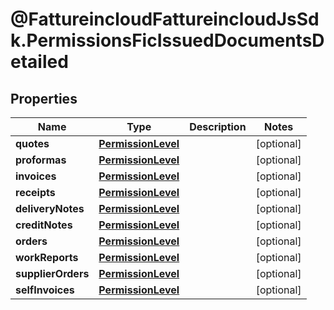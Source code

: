 # @FattureincloudFattureincloudJsSdk.PermissionsFicIssuedDocumentsDetailed

## Properties

Name | Type | Description | Notes
------------ | ------------- | ------------- | -------------
**quotes** | [**PermissionLevel**](PermissionLevel.md) |  | [optional] 
**proformas** | [**PermissionLevel**](PermissionLevel.md) |  | [optional] 
**invoices** | [**PermissionLevel**](PermissionLevel.md) |  | [optional] 
**receipts** | [**PermissionLevel**](PermissionLevel.md) |  | [optional] 
**deliveryNotes** | [**PermissionLevel**](PermissionLevel.md) |  | [optional] 
**creditNotes** | [**PermissionLevel**](PermissionLevel.md) |  | [optional] 
**orders** | [**PermissionLevel**](PermissionLevel.md) |  | [optional] 
**workReports** | [**PermissionLevel**](PermissionLevel.md) |  | [optional] 
**supplierOrders** | [**PermissionLevel**](PermissionLevel.md) |  | [optional] 
**selfInvoices** | [**PermissionLevel**](PermissionLevel.md) |  | [optional] 


